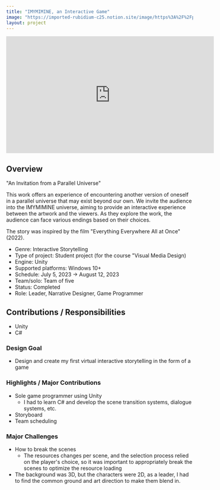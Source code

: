 ```yaml
---
title: "IMYMIMINE, an Interactive Game"
image: "https://imported-rubidium-c25.notion.site/image/https%3A%2F%2Fprod-files-secure.s3.us-west-2.amazonaws.com%2Fdf426fa9-315c-4c07-b8cd-92ef2da301ff%2Fc4d5cf04-4e40-4ae5-a3e2-3deacb95b6d6%2F%25ED%2599%2594%25EB%25A9%25B4_%25EC%25BA%25A1%25EC%25B2%2598_2024-06-28_043010.png?table=block&id=28bbf1b2-395a-4c59-98fd-96604104f637&spaceId=df426fa9-315c-4c07-b8cd-92ef2da301ff&width=2000&userId=&cache=v2"
layout: project
---
```


<p><iframe width="560" height="315" src="https://www.youtube.com/embed/BGuFgXb1j5o" title="IMYMIMINE" frameBorder="0"   allow="accelerometer; autoplay; clipboard-write; encrypted-media; gyroscope; picture-in-picture; web-share"  allowFullScreen><br>Powered by <a href="https://youtubeembedcode.com">youtube embed code</a> and <a href="https://snabblan.io/">snabblån utan uc</a></iframe></p>

## Overview

"An Invitation from a Parallel Universe"

This work offers an experience of encountering another version of oneself in a parallel universe that may exist beyond our own. We invite the audience into the IMYMIMINE universe, aiming to provide an interactive experience between the artwork and the viewers. As they explore the work, the audience can face various endings based on their choices.

The story was inspired by the film "Everything Everywhere All at Once" (2022).

* Genre: Interactive Storytelling
* Type of project: Student project (for the course "Visual Media Design)
* Engine: Unity
* Supported platforms: Windows 10+
* Schedule: July 5, 2023 &rarr; August 12, 2023
* Team/solo: Team of five
* Status: Completed
* Role: Leader, Narrative Designer, Game Programmer

## Contributions / Responsibilities

* Unity
* C#

### Design Goal

* Design and create my first virtual interactive storytelling in the form of a game

### Highlights / Major Contributions

* Sole game programmer using Unity
  * I had to learn C# and develop the scene transition systems, dialogue systems, etc.
* Storyboard
* Team scheduling

### Major Challenges

* How to break the scenes
  * The resources changes per scene, and the selection process relied on the player's choice, so it was important to appropriately break the scenes to optimize the resource loading
* The background was 3D, but the characters were 2D, as a leader, I had to find the common ground and art direction to make them blend in.
